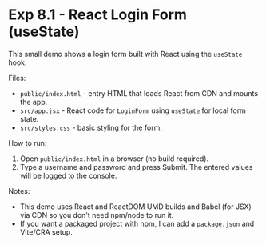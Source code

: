 # Exp 8.1 - React Login Form (useState)

This small demo shows a login form built with React using the `useState` hook.

Files:
- `public/index.html` - entry HTML that loads React from CDN and mounts the app.
- `src/app.jsx` - React code for `LoginForm` using `useState` for local form state.
- `src/styles.css` - basic styling for the form.

How to run:
1. Open `public/index.html` in a browser (no build required).
2. Type a username and password and press Submit. The entered values will be logged to the console.

Notes:
- This demo uses React and ReactDOM UMD builds and Babel (for JSX) via CDN so you don't need npm/node to run it.
- If you want a packaged project with npm, I can add a `package.json` and Vite/CRA setup.
